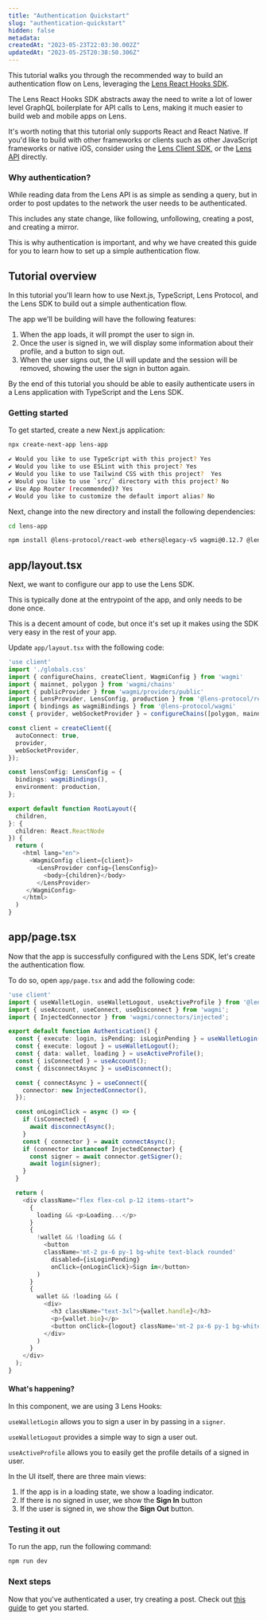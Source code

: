 ```yaml
---
title: "Authentication Quickstart"
slug: "authentication-quickstart"
hidden: false
metadata:
createdAt: "2023-05-23T22:03:30.002Z"
updatedAt: "2023-05-25T20:38:50.306Z"
---
```


This tutorial walks you through the recommended way to build an authentication flow on Lens, leveraging the [Lens React Hooks SDK](https://docs.lens.xyz/docs/sdk-react-intro).

The Lens React Hooks SDK abstracts away the need to write a lot of lower level GraphQL boilerplate for API calls to Lens, making it much easier to build web and mobile apps on Lens.

It's worth noting that this tutorial only supports React and React Native. If you'd like to build with other frameworks or clients such as other JavaScript frameworks or native iOS, consider using the [Lens Client SDK](https://docs.lens.xyz/docs/client-sdk-reference), or the [Lens API](https://docs.lens.xyz/docs/introduction) directly.

### Why authentication?

While reading data from the Lens API is as simple as sending a query, but in order to post updates to the network the user needs to be authenticated.

This includes any state change, like following, unfollowing, creating a post, and creating a mirror.

This is why authentication is important, and why we have created this guide for you to learn how to set up a simple authentication flow.

## Tutorial overview

In this tutorial you'll learn how to use Next.js, TypeScript, Lens Protocol, and the Lens SDK to build out a simple authentication flow.

The app we'll be building will have the following features:

1. When the app loads, it will prompt the user to sign in.
2. Once the user is signed in, we will display some information about their profile, and a button to sign out.
3. When the user signs out, the UI will update and the session will be removed, showing the user the sign in button again.

By the end of this tutorial you should be able to easily authenticate users in a Lens application with TypeScript and the Lens SDK.

### Getting started

To get started, create a new Next.js application:

```sh
npx create-next-app lens-app

✔ Would you like to use TypeScript with this project? Yes
✔ Would you like to use ESLint with this project? Yes
✔ Would you like to use Tailwind CSS with this project?  Yes
✔ Would you like to use `src/` directory with this project? No
✔ Use App Router (recommended)? Yes
✔ Would you like to customize the default import alias? No
```

Next, change into the new directory and install the following dependencies:

```sh
cd lens-app

npm install @lens-protocol/react-web ethers@legacy-v5 wagmi@0.12.7 @lens-protocol/wagmi
```

## app/layout.tsx

Next, we want to configure our app to use the Lens SDK.

This is typically done at the entrypoint of the app, and only needs to be done once.

This is a decent amount of code, but once it's set up it makes using the SDK very easy in the rest of your app.

Update `app/layout.tsx` with the following code:

```typescript
'use client'
import './globals.css'
import { configureChains, createClient, WagmiConfig } from 'wagmi'
import { mainnet, polygon } from 'wagmi/chains'
import { publicProvider } from 'wagmi/providers/public'
import { LensProvider, LensConfig, production } from '@lens-protocol/react-web'
import { bindings as wagmiBindings } from '@lens-protocol/wagmi'
const { provider, webSocketProvider } = configureChains([polygon, mainnet], [publicProvider()])

const client = createClient({
  autoConnect: true,
  provider,
  webSocketProvider,
});

const lensConfig: LensConfig = {
  bindings: wagmiBindings(),
  environment: production,
};

export default function RootLayout({
  children,
}: {
  children: React.ReactNode
}) {
  return (
    <html lang="en">
      <WagmiConfig client={client}>
        <LensProvider config={lensConfig}>
          <body>{children}</body>
        </LensProvider>
     </WagmiConfig>
    </html>
  )
}
```

## app/page.tsx

Now that the app is successfully configured with the Lens SDK, let's create the authentication flow.

To do so, open `app/page.tsx` and add the following code:

```typescript typescript
'use client'
import { useWalletLogin, useWalletLogout, useActiveProfile } from '@lens-protocol/react-web';
import { useAccount, useConnect, useDisconnect } from 'wagmi';
import { InjectedConnector } from 'wagmi/connectors/injected';

export default function Authentication() {
  const { execute: login, isPending: isLoginPending } = useWalletLogin();
  const { execute: logout } = useWalletLogout();
  const { data: wallet, loading } = useActiveProfile();
  const { isConnected } = useAccount();
  const { disconnectAsync } = useDisconnect();

  const { connectAsync } = useConnect({
    connector: new InjectedConnector(),
  });

  const onLoginClick = async () => {
    if (isConnected) {
      await disconnectAsync();
    }
    const { connector } = await connectAsync();
    if (connector instanceof InjectedConnector) {
      const signer = await connector.getSigner();
      await login(signer);
    }
  }

  return (
    <div className="flex flex-col p-12 items-start">
      {
        loading && <p>Loading...</p>
      }
      {
        !wallet && !loading && (
          <button
          className='mt-2 px-6 py-1 bg-white text-black rounded'
            disabled={isLoginPending}
            onClick={onLoginClick}>Sign in</button>
        )
      }
      {
        wallet && !loading && (
          <div>
            <h3 className="text-3xl">{wallet.handle}</h3>
            <p>{wallet.bio}</p>
            <button onClick={logout} className='mt-2 px-6 py-1 bg-white text-black rounded'>Sign out</button>
          </div>
        )
      }
    </div>
  );
}
```

#### What's happening?

In this component, we are using 3 Lens Hooks:

`useWalletLogin` allows you to sign a user in by passing in a `signer`.

`useWalletLogout` provides a simple way to sign a user out.

`useActiveProfile` allows you to easily get the profile details of a signed in user.

In the UI itself, there are three main views:

1. If the app is in a loading state, we show a loading indicator.
2. If there is no signed in user, we show the **Sign In** button
3. If the user is signed in, we show the **Sign Out** button.

### Testing it out

To run the app, run the following command:

```sh
npm run dev
```

### Next steps

Now that you've authenticated a user, try creating a post. Check out [this guide](https://docs.lens.xyz/docs/create-first-post) to get you started.
